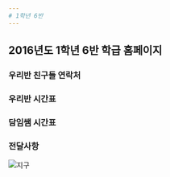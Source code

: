```yaml
---
# 1학년 6반 
---
```

## 2016년도 1학년 6반 학급 홈페이지  
### 우리반 친구들 연락처
### 우리반 시간표
### 담임쌤 시간표
### 전달사항

![지구](https://raw.githubusercontent.com/yeseul91/1-6_2016/gh-pages/images/earth.jpg)


